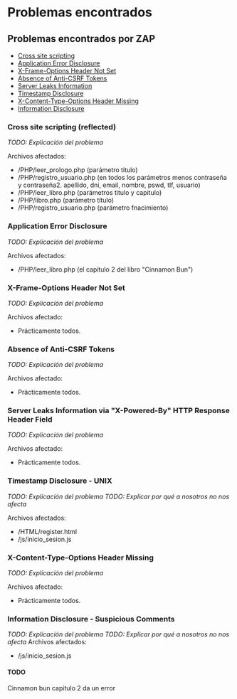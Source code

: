 # Problemas encontrados
## Problemas encontrados por ZAP
* [Cross site scripting](#Cross-site-scripting-(reflected))
* [Application Error Disclosure](#Application-Error-Disclosure)
* [X-Frame-Options Header Not Set](#X\-Frame\-Options-Header-Not-Set)
* [Absence of Anti-CSRF Tokens](#Absence-of-Anti\-CSRF-Tokens)
* [Server Leaks Information](#Server-Leaks-Information-via-"X\-Powered\-By"-HTTP-Response-Header-Field)
* [Timestamp Disclosure](#Timestamp-Disclosure-\--UNIX)
* [X-Content-Type-Options Header Missing](#X\-Content\-Type\-Options-Header-Missing)
* [Information Disclosure](#Information-Disclosure-\--Suspicious-Comments)

### Cross site scripting (reflected)
*TODO: Explicación del problema*

Archivos afectados:
* /PHP/leer_prologo.php (parámetro titulo)
* /PHP/registro_usuario.php (en todos los parámetros menos contraseña y contraseña2. apellido, dni, email, nombre, pswd, tlf, usuario)
* /PHP/leer_libro.php (parámetros titulo y capitulo)
* /PHP/libro.php (parámetro título)
* /PHP/registro_usuario.php (parámetro fnacimiento)
### Application Error Disclosure
*TODO: Explicación del problema*

Archivos afectados:
* /PHP/leer_libro.php (el capítulo 2 del libro "Cinnamon Bun")
### X-Frame-Options Header Not Set
*TODO: Explicación del problema*

Archivos afectado:
* Prácticamente todos.

### Absence of Anti-CSRF Tokens
*TODO: Explicación del problema*

Archivos afectado:
* Prácticamente todos.

### Server Leaks Information via "X-Powered-By" HTTP Response Header Field
*TODO: Explicación del problema*

Archivos afectado:
* Prácticamente todos.

### Timestamp Disclosure - UNIX
*TODO: Explicación del problema*
*TODO: Explicar por qué a nosotros no nos afecta*

Archivos afectados:
* /HTML/register.html
* /js/inicio_sesion.js

### X-Content-Type-Options Header Missing
*TODO: Explicación del problema*

Archivos afectado:
* Prácticamente todos.

### Information Disclosure - Suspicious Comments
*TODO: Explicación del problema*
*TODO: Explicar por qué a nosotros no nos afecta*
Archivos afectados:
* /js/inicio_sesion.js

#### TODO
Cinnamon bun capitulo 2 da un error